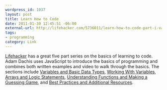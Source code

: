 ```yaml
--- 
wordpress_id: 1037
layout: post
title: Learn How to Code
date: 2011-01-30 12:45:51 -06:00
external-url: http://lifehacker.com/5736011/learn-how-to-code-part-i-variables-and-basic-data-types
tags:
- programming
category: Link
---
```

<a href="http://lifehacker.com">Lifehacker</a> has a great five part series on the basics of learning to code. Adam Dachis uses JavaScript to introduce the basics of programming and combines both written examples and video to walk through the basics. The sections include <a href="http://lifehacker.com/5736011/learn-how-to-code-part-i-variables-and-basic-data-types">Variables and Basic Data Types</a>, <a href="http://lifehacker.com/5742493/learn-to-code-part-ii-working-with-variables">Working With Variables</a>, <a href="http://lifehacker.com/5742494/learn-to-code-part-iii-arrays-and-logic-statements">Arrays and Logic Statements</a>, <a href="http://lifehacker.com/5742495/learn-to-code-part-iv-understanding-functions-and-making-a-guessing-game">Understanding Functions and Making a Guessing Game</a>, and <a href="http://lifehacker.com/5743401/learn-to-code-epilogue-best-practices-and-additional-resources">Best Practices and Additional Resources</a>.
